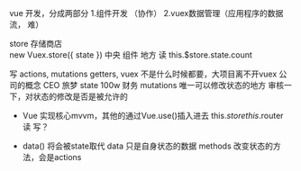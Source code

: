 vue 开发，分成两部分
1.组件开发 （协作）
2.vuex数据管理（应用程序的数据流， 难）

store 存储商店  
new Vuex.store({
  state
})
中央   组件  地方
读  this.$store.state.count

写  actions, mutations getters,
vuex 不是什么时候都要，大项目离不开vuex
公司的概念
CEO  旅梦  state  100w
财务  mutations  唯一可以修改状态的地方
审核一下，对状态的修改是否是被允许的

- Vue 实现核心mvvm，其他的通过Vue.use()插入进去
  this.$store
  this.$router
读
写？

- data() 将会被state取代
  data 只是自身状态的数据
  methods  改变状态的方法，会是actions